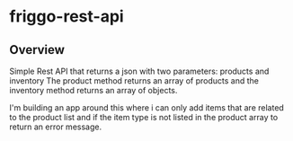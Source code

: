 # friggo-rest-api

## Overview
Simple Rest API that returns a json with two parameters: products and inventory
The product method returns an array of products and the inventory method returns an array of objects.

I'm building an app around this where i can only add items that are related to the product list and if the item type is not listed
in the product array to return an error message.
